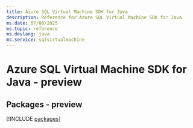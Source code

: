 ```yaml
---
title: Azure SQL Virtual Machine SDK for Java
description: Reference for Azure SQL Virtual Machine SDK for Java
ms.date: 07/08/2025
ms.topic: reference
ms.devlang: java
ms.service: sqlvirtualmachine
---
```

# Azure SQL Virtual Machine SDK for Java - preview
## Packages - preview
[!INCLUDE [packages](sql-virtual-machine-index.md)]